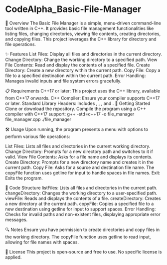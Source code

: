 # CodeAlpha_Basic-File-Manager

📄 Overview
The Basic File Manager is a simple, menu-driven command-line tool written in C++. It provides basic file management functionalities like listing files, changing directories, viewing file contents, creating directories, and copying files. This project leverages the C++ <filesystem> library for directory and file operations.

✨ Features
List Files: Display all files and directories in the current directory.
Change Directory: Change the working directory to a specified path.
View File Contents: Read and display the contents of a specified file.
Create Directory: Create a new directory within the current path.
Copy File: Copy a file to a specified destination within the current path.
Error Handling: Manages invalid inputs and file system errors gracefully.

📋 Requirements
C++17 or later: This project uses the C++ <filesystem> library, available from C++17 onwards.
C++ Compiler: Ensure your compiler supports C++17 or later.
Standard Library Headers: Includes <iostream>, <filesystem>, <fstream>, and <string>.
🚀 Getting Started
Clone or download the repository.
Compile the program using a C++ compiler with C++17 support:
g++ -std=c++17 -o file_manager file_manager.cpp
./file_manager


🛠️ Usage
Upon running, the program presents a menu with options to perform various file operations:

List Files: Lists all files and directories in the current working directory.
Change Directory: Prompts for a new directory path and switches to it if valid.
View File Contents: Asks for a file name and displays its contents.
Create Directory: Prompts for a new directory name and creates it in the current path.
Copy File: Asks for a source and destination file name. The copyFile function uses getline for input to handle spaces in file names.
Exit: Exits the program.

📂 Code Structure
listFiles: Lists all files and directories in the current path.
changeDirectory: Changes the working directory to a user-specified path.
viewFile: Reads and displays the contents of a file.
createDirectory: Creates a new directory at the current path.
copyFile: Copies a specified file to a new destination using getline for input to support spaces.
Error Handling: Checks for invalid paths and non-existent files, displaying appropriate error messages.

🔍 Notes
Ensure you have permission to create directories and copy files in the working directory.
The copyFile function uses getline to read input, allowing for file names with spaces.

📜 License
This project is open-source and free to use. No specific license is applied.
